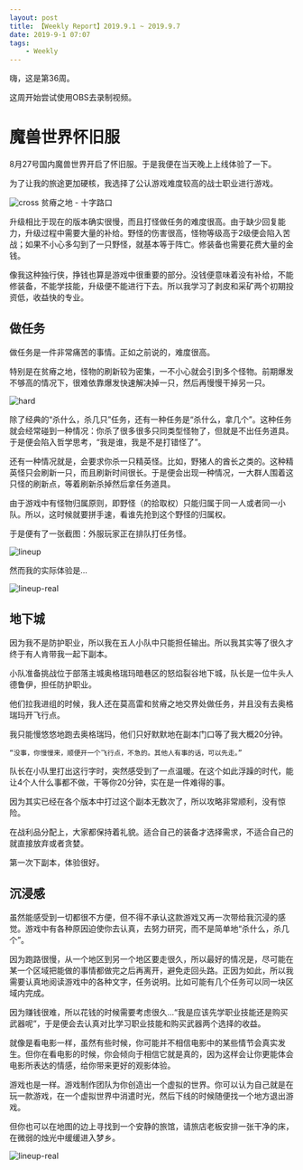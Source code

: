 ```yaml
---
layout: post
title: 【Weekly Report】2019.9.1 ~ 2019.9.7
date: 2019-9-1 07:07
tags:
    - Weekly
---
```


嗨，这是第36周。

这周开始尝试使用OBS去录制视频。

# 魔兽世界怀旧服

8月27号国内魔兽世界开启了怀旧服。于是我便在当天晚上上线体验了一下。

为了让我的旅途更加硬核，我选择了公认游戏难度较高的战士职业进行游戏。

![cross](https://raw.githubusercontent.com/plusplus7/solutions/master/weekly/2019/miscs/week36/cross.jpg)
贫瘠之地 - 十字路口

升级相比于现在的版本确实很慢，而且打怪做任务的难度很高。由于缺少回复能力，升级过程中需要大量的补给。野怪的伤害很高，怪物等级高于2级便会陷入苦战；如果不小心多勾到了一只野怪，就基本等于阵亡。修装备也需要花费大量的金钱。

像我这种独行侠，挣钱也算是游戏中很重要的部分。没钱便意味着没有补给，不能修装备，不能学技能，升级便不能进行下去。所以我学习了剥皮和采矿两个初期投资低，收益快的专业。

## 做任务

做任务是一件非常痛苦的事情。正如之前说的，难度很高。

特别是在贫瘠之地，怪物的刷新较为密集，一不小心就会引到多个怪物。前期爆发不够高的情况下，很难依靠爆发快速解决掉一只，然后再慢慢干掉另一只。

![hard](https://raw.githubusercontent.com/plusplus7/solutions/master/weekly/2019/miscs/week36/hard.png)

除了经典的“杀什么，杀几只”任务，还有一种任务是“杀什么，拿几个”。这种任务就会经常碰到一种情况：你杀了很多很多只同类型怪物了，但就是不出任务道具。于是便会陷入哲学思考，“我是谁，我是不是打错怪了”。

还有一种情况就是，会要求你杀一只精英怪。比如，野猪人的酋长之类的。这种精英怪只会刷新一只，而且刷新时间很长。于是便会出现一种情况，一大群人围着这只怪的刷新点，等着刷新杀掉然后拿任务道具。

由于游戏中有怪物归属原则，即野怪（的拾取权）只能归属于同一人或者同一小队。所以，这时候就要拼手速，看谁先抢到这个野怪的归属权。

于是便有了一张截图：外服玩家正在排队打任务怪。

![lineup](https://raw.githubusercontent.com/plusplus7/solutions/master/weekly/2019/miscs/week36/lineup.png)

然而我的实际体验是...

![lineup-real](https://raw.githubusercontent.com/plusplus7/solutions/master/weekly/2019/miscs/week36/lineup-real.png)

## 地下城

因为我不是防护职业，所以我在五人小队中只能担任输出。所以我其实等了很久才终于有人肯带我一起下副本。

小队准备挑战位于部落主城奥格瑞玛暗巷区的怒焰裂谷地下城，队长是一位牛头人德鲁伊，担任防护职业。

他们拉我进组的时候，我人还在莫高雷和贫瘠之地交界处做任务，并且没有去奥格瑞玛开飞行点。

我只能慢悠悠地跑去奥格瑞玛，他们只好默默地在副本门口等了我大概20分钟。

    “没事，你慢慢来，顺便开一个飞行点，不急的。其他人有事的话，可以先走。”

队长在小队里打出这行字时，突然感受到了一点温暖。在这个如此浮躁的时代，能让4个人什么事都不做，干等你20分钟，实在是一件难得的事。

因为其实已经在各个版本中打过这个副本无数次了，所以攻略非常顺利，没有惊险。

在战利品分配上，大家都保持着礼貌。适合自己的装备才选择需求，不适合自己的就直接放弃或者贪婪。

第一次下副本，体验很好。

## 沉浸感

虽然能感受到一切都很不方便，但不得不承认这款游戏又再一次带给我沉浸的感觉。游戏中有各种原因迫使你去认真，去努力研究，而不是简单地“杀什么，杀几个”。

因为跑路很慢，从一个地区到另一个地区要走很久，所以最好的情况是，尽可能在某一个区域把能做的事情都做完之后再离开，避免走回头路。正因为如此，所以我需要认真地阅读游戏中的各种文字，任务说明。比如可能有几个任务可以同一块区域内完成。

因为赚钱很难，所以花钱的时候需要考虑很久...“我是应该先学职业技能还是购买武器呢”，于是便会去认真对比学习职业技能和购买武器两个选择的收益。

就像是看电影一样，虽然有些时候，你可能并不相信电影中的某些情节会真实发生。但你在看电影的时候，你会倾向于相信它就是真的，因为这样会让你更能体会电影所表达的情感，给你带来更好的观影体验。

游戏也是一样。游戏制作团队为你创造出一个虚拟的世界。你可以认为自己就是在玩一款游戏，在一个虚拟世界中消遣时光，然后下线的时候随便找一个地方退出游戏。

但你也可以在地图的边上寻找到一个安静的旅馆，请旅店老板安排一张干净的床，在微弱的烛光中缓缓进入梦乡。

![lineup-real](https://raw.githubusercontent.com/plusplus7/solutions/master/weekly/2019/miscs/week36/sleep.jpg)